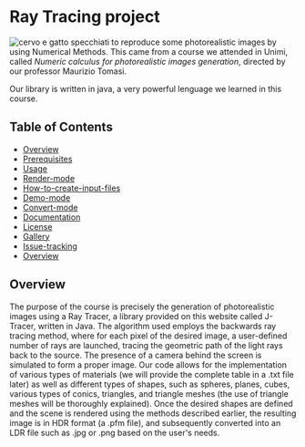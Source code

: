 # Ray Tracing project

![cervo e gatto specchiati](https://github.com/matteopicciolini/ray_tracing/assets/116730685/f64d7b32-25f2-4a6d-a465-07ba183f2b0b)
 to reproduce some photorealistic images by using Numerical Methods. This came from a course we attended in Unimi, called *Numeric calculus for photorealistic images generation*, directed by our professor Maurizio Tomasi.

Our library is written in java, a very powerful lenguage we learned in this course. 


## Table of Contents
- [Overview](Overview)
- [Prerequisites](Prerequisites)
- [Usage](Usage)
- [Render-mode](Render-mode)
- [How-to-create-input-files](How-to-create-input-files)
- [Demo-mode](Demo-mode)
- [Convert-mode](Convert-mode)
- [Documentation](Documentation)
- [License](License)
- [Gallery](Gallery)
- [Issue-tracking](Issue-tracking)
- [Overview](Overview)

## Overview
<a name="Overview"></a>
The purpose of the course is precisely the generation of photorealistic images using a Ray Tracer, a library provided on this website called J-Tracer, written in Java.
The algorithm used employs the backwards ray tracing method, where for each pixel of the desired image, a user-defined number of rays are launched, tracing the geometric path of the light rays back to the source. The presence of a camera behind the screen is simulated to form a proper image.
Our code allows for the implementation of various types of materials (we will provide the complete table in a .txt file later) as well as different types of shapes, such as spheres, planes, cubes, various types of conics, triangles, and triangle meshes (the use of triangle meshes will be thoroughly explained).
Once the desired shapes are defined and the scene is rendered using the methods described earlier, the resulting image is in HDR format (a .pfm file), and subsequently converted into an LDR file such as .jpg or .png based on the user's needs.
